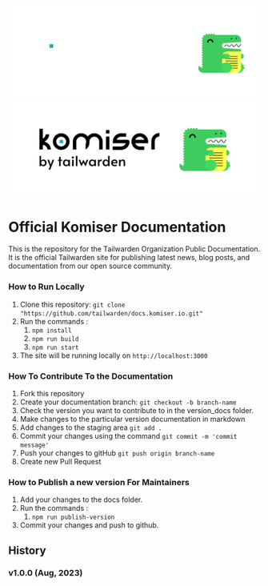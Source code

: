 ![Readme-banner](./static/img/docs-banner-tw.png#gh-dark-mode-only)
![Readme-banner](./static/img/docs-banner-tw-light.png#gh-light-mode-only)

<h1>Official Komiser Documentation</h1>
<p>
This is the repository for the Tailwarden Organization Public Documentation. It is the official Tailwarden site for publishing latest news, blog posts, and documentation from our open source community.
</p>

</div>

### How to Run Locally

1. Clone this repository: `git clone "https://github.com/tailwarden/docs.komiser.io.git"`
2. Run the commands :
   1. `npm install`
   2. `npm run build`
   3. `npm run start`
3. The site will be running locally on `http://localhost:3000`

### How To Contribute To the Documentation

1. Fork this repository
2. Create your documentation branch: `git checkout -b branch-name`
3. Check the version you want to contribute to in the version_docs folder.
4. Make changes to the particular version documentation in markdown
5. Add changes to the staging area `git add .`
6. Commit your changes using the command `git commit -m 'commit message'`
7. Push your changes to gitHub `git push origin branch-name`
8. Create new Pull Request

### How to Publish a new version For Maintainers

1. Add your changes to the docs folder.
1. Run the commands :
   1. `npm run publish-version`
1. Commit your changes and push to github.

## History

### v1.0.0 (Aug, 2023)
